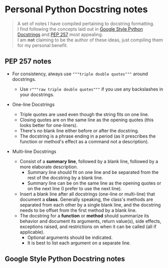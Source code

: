 # Personal Python Docstring notes
> A set of notes I have compiled pertaining to docstring formatting.   
> I find following the concepts laid out in [Google Style Python Docstrings](https://sphinxcontrib-napoleon.readthedocs.io/en/latest/example_google.html) and
[PEP 257](https://www.python.org/dev/peps/pep-0257/) most appealing.  
> I am __not__ claiming to be the author of these ideas, just compiling them for my personal benefit. 

## PEP 257 notes
- For consistency, always use `"""triple double quotes"""` around docstrings.
  - Use `r"""raw triple double quotes"""` if you use any backslashes in your docstrings.

- One-line Docstrings
  - Triple quotes are used even though the string fits on one line.
  - Closing quotes are on the same line as the opening quotes (this looks better for one-liners).
  - There's no blank line either before or after the docstring.
  - The docstring is a phrase ending in a period (as it prescribes the function or method's effect as a command not a description).

- Multi-line Docstrings
  - Consist of a __summary line__, followed by a blank line, followed by a more elaborate description.
    - Summary line should fit on one line and be separated from the rest of the docstring by a blank line.
    - Summary line can be on the same line as the opening quotes or on the next line (I prefer to use the next line).  
  - Insert a blank line after all docstrings (one-line or multi-line) that document a __class__. Generally speaking, the class's methods are separated from each 
  other by a single blank line, and the docstring needs to be offset from the first method by a blank line.
  - The docstring for a __function__ or __method__ should summarize its behavior and document its arguments, return value(s), side effects, exceptions raised, 
  and restrictions on when it can be called (all if applicable).
    - Optional arguments should be indicated.
    - It is best to list each argument on a separate line. 
 

## Google Style Python Docstring notes
  
